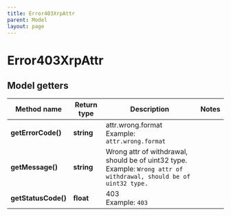 ```yaml
---
title: Error403XrpAttr
parent: Model
layout: page
---
```


# Error403XrpAttr

## Model getters

Method name | Return type | Description | Notes
------------ | ------------- | ------------- | -------------
**getErrorCode()** | **string** | attr.wrong.format <br>Example: `attr.wrong.format` |
**getMessage()** | **string** | Wrong attr of withdrawal, should be of uint32 type. <br>Example: `Wrong attr of withdrawal, should be of uint32 type.` |
**getStatusCode()** | **float** | 403 <br>Example: `403` |

